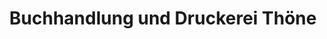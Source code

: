 ---
title: "Buchhandlung und Druckerei Thöne"
url: /gronau-leine/buchhandlung-und-druckerei-thoene/
shop: Bücher
---